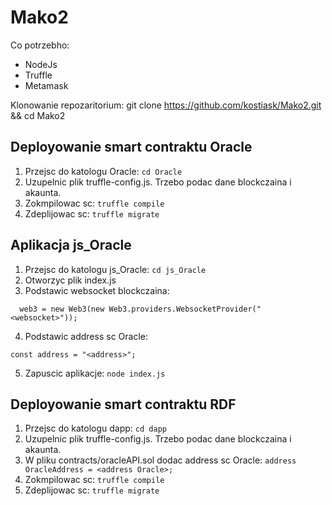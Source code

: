 # Mako2

Co potrzebho:
 * NodeJs
 * Truffle
 * Metamask

Klonowanie repozaritorium:
git clone https://github.com/kostiask/Mako2.git && cd Mako2

## Deployowanie smart contraktu Oracle
1. Przejsc do katologu Oracle: 
```cd Oracle```
2. Uzupelnic plik truffle-config.js. Trzebo podac dane blockczaina i akaunta.
3. Zokmpilowac sc: 
```truffle compile```
4. Zdeplijowac sc: 
```truffle migrate```

## Aplikacja js_Oracle
1. Przejsc do katologu js_Oracle: 
```cd js_Oracle```
2. Otworzyc plik index.js
3. Podstawic websocket blockczaina: 
```
  web3 = new Web3(new Web3.providers.WebsocketProvider("<websocket>"));
```
4. Podstawic address sc Oracle:
```
const address = "<address>";
```
5. Zapuscic aplikacje: 
```node index.js```

## Deployowanie smart contraktu RDF
1. Przejsc do katologu dapp:
```cd dapp```
2. Uzupelnic plik truffle-config.js. Trzebo podac dane blockczaina i akaunta.
3. W pliku contracts/oracleAPI.sol dodac address sc Oracle:
```address OracleAddress = <address Oracle>;```
4. Zokmpilowac sc: 
```truffle compile```
5. Zdeplijowac sc: 
```truffle migrate```
